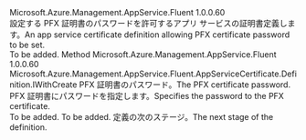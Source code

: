 <Type Name="IWithPfxFilePassword" FullName="Microsoft.Azure.Management.AppService.Fluent.AppServiceCertificate.Definition.IWithPfxFilePassword">
  <TypeSignature Language="C#" Value="public interface IWithPfxFilePassword" />
  <TypeSignature Language="ILAsm" Value=".class public interface auto ansi abstract IWithPfxFilePassword" />
  <TypeSignature Language="DocId" Value="T:Microsoft.Azure.Management.AppService.Fluent.AppServiceCertificate.Definition.IWithPfxFilePassword" />
  <TypeSignature Language="VB.NET" Value="Public Interface IWithPfxFilePassword" />
  <TypeSignature Language="F#" Value="type IWithPfxFilePassword = interface" />
  <AssemblyInfo>
    <AssemblyName>Microsoft.Azure.Management.AppService.Fluent</AssemblyName>
    <AssemblyVersion>1.0.0.60</AssemblyVersion>
  </AssemblyInfo>
  <Interfaces />
  <Docs>
    <summary>
            <span data-ttu-id="9d24e-101">設定する PFX 証明書のパスワードを許可するアプリ サービスの証明書定義します。</span><span class="sxs-lookup"><span data-stu-id="9d24e-101">An app service certificate definition allowing PFX certificate password to be set.</span></span>
            </summary>
    <remarks>To be added.</remarks>
  </Docs>
  <Members>
    <Member MemberName="WithPfxPassword">
      <MemberSignature Language="C#" Value="public Microsoft.Azure.Management.AppService.Fluent.AppServiceCertificate.Definition.IWithCreate WithPfxPassword (string password);" />
      <MemberSignature Language="ILAsm" Value=".method public hidebysig newslot virtual instance class Microsoft.Azure.Management.AppService.Fluent.AppServiceCertificate.Definition.IWithCreate WithPfxPassword(string password) cil managed" />
      <MemberSignature Language="DocId" Value="M:Microsoft.Azure.Management.AppService.Fluent.AppServiceCertificate.Definition.IWithPfxFilePassword.WithPfxPassword(System.String)" />
      <MemberSignature Language="VB.NET" Value="Public Function WithPfxPassword (password As String) As IWithCreate" />
      <MemberSignature Language="F#" Value="abstract member WithPfxPassword : string -&gt; Microsoft.Azure.Management.AppService.Fluent.AppServiceCertificate.Definition.IWithCreate" Usage="iWithPfxFilePassword.WithPfxPassword password" />
      <MemberType>Method</MemberType>
      <AssemblyInfo>
        <AssemblyName>Microsoft.Azure.Management.AppService.Fluent</AssemblyName>
        <AssemblyVersion>1.0.0.60</AssemblyVersion>
      </AssemblyInfo>
      <ReturnValue>
        <ReturnType>Microsoft.Azure.Management.AppService.Fluent.AppServiceCertificate.Definition.IWithCreate</ReturnType>
      </ReturnValue>
      <Parameters>
        <Parameter Name="password" Type="System.String" />
      </Parameters>
      <Docs>
        <param name="password"><span data-ttu-id="9d24e-102">PFX 証明書のパスワード。</span><span class="sxs-lookup"><span data-stu-id="9d24e-102">The PFX certificate password.</span></span></param>
        <summary>
            <span data-ttu-id="9d24e-103">PFX 証明書にパスワードを指定します。</span><span class="sxs-lookup"><span data-stu-id="9d24e-103">Specifies the password to the PFX certificate.</span></span>
            </summary>
        <returns>To be added.</returns>
        <remarks>To be added.</remarks>
        <return><span data-ttu-id="9d24e-104">定義の次のステージ。</span><span class="sxs-lookup"><span data-stu-id="9d24e-104">The next stage of the definition.</span></span></return>
      </Docs>
    </Member>
  </Members>
</Type>